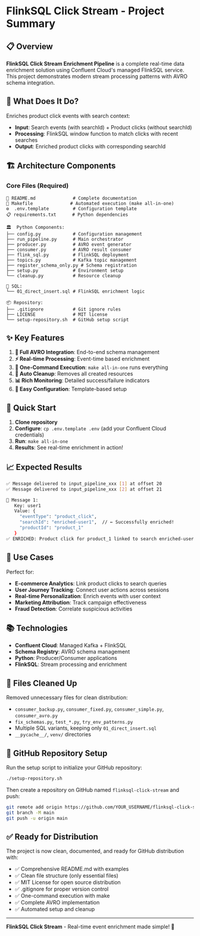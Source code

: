 # FlinkSQL Click Stream - Project Summary

## 📋 Overview
**FlinkSQL Click Stream Enrichment Pipeline** is a complete real-time data enrichment solution using Confluent Cloud's managed FlinkSQL service. This project demonstrates modern stream processing patterns with AVRO schema integration.

## 🎯 What Does It Do?
Enriches product click events with search context:
- **Input**: Search events (with searchId) + Product clicks (without searchId)
- **Processing**: FlinkSQL window function to match clicks with recent searches
- **Output**: Enriched product clicks with corresponding searchId

## 🏗️ Architecture Components

### Core Files (Required)
```
📄 README.md              # Complete documentation
🔧 Makefile              # Automated execution (make all-in-one)
⚙️  .env.template         # Configuration template
📋 requirements.txt      # Python dependencies

🏛️  Python Components:
├── config.py            # Configuration management
├── run_pipeline.py      # Main orchestrator
├── producer.py          # AVRO event generator
├── consumer.py          # AVRO result consumer
├── flink_sql.py         # FlinkSQL deployment
├── topics.py            # Kafka topic management
├── register_schema_only.py # Schema registration
├── setup.py             # Environment setup
└── cleanup.py           # Resource cleanup

📂 SQL:
└── 01_direct_insert.sql # FlinkSQL enrichment logic

📦 Repository:
├── .gitignore           # Git ignore rules
├── LICENSE              # MIT license
└── setup-repository.sh  # GitHub setup script
```

## ✨ Key Features

1. **🔄 Full AVRO Integration**: End-to-end schema management
2. **⚡ Real-time Processing**: Event-time based enrichment
3. **🚀 One-Command Execution**: `make all-in-one` runs everything
4. **🧹 Auto Cleanup**: Removes all created resources
5. **📊 Rich Monitoring**: Detailed success/failure indicators
6. **🔧 Easy Configuration**: Template-based setup

## 🚀 Quick Start

1. **Clone repository**
2. **Configure**: `cp .env.template .env` (add your Confluent Cloud credentials)
3. **Run**: `make all-in-one`
4. **Results**: See real-time enrichment in action!

## 📈 Expected Results

```bash
✅ Message delivered to input_pipeline_xxx [1] at offset 20
✅ Message delivered to input_pipeline_xxx [2] at offset 21

📨 Message 1:
   Key: user1
   Value: {
     "eventType": "product_click",
     "searchId": "enriched-user1",  // ← Successfully enriched!
     "productId": "product_1"
   }
✅ ENRICHED: Product click for product_1 linked to search enriched-user1
```

## 🎯 Use Cases

Perfect for:
- **E-commerce Analytics**: Link product clicks to search queries
- **User Journey Tracking**: Connect user actions across sessions
- **Real-time Personalization**: Enrich events with user context
- **Marketing Attribution**: Track campaign effectiveness
- **Fraud Detection**: Correlate suspicious activities

## 📚 Technologies

- **Confluent Cloud**: Managed Kafka + FlinkSQL
- **Schema Registry**: AVRO schema management
- **Python**: Producer/Consumer applications
- **FlinkSQL**: Stream processing and enrichment

## 📄 Files Cleaned Up

Removed unnecessary files for clean distribution:
- `consumer_backup.py`, `consumer_fixed.py`, `consumer_simple.py`, `consumer_avro.py`
- `fix_schemas.py`, `test_*.py`, `try_env_patterns.py`
- Multiple SQL variants, keeping only `01_direct_insert.sql`
- `__pycache__/`, `venv/` directories

## 🔗 GitHub Repository Setup

Run the setup script to initialize your GitHub repository:
```bash
./setup-repository.sh
```

Then create a repository on GitHub named `flinksql-click-stream` and push:
```bash
git remote add origin https://github.com/YOUR_USERNAME/flinksql-click-stream.git
git branch -M main
git push -u origin main
```

## ✅ Ready for Distribution

The project is now clean, documented, and ready for GitHub distribution with:
- ✅ Comprehensive README.md with examples
- ✅ Clean file structure (only essential files)
- ✅ MIT License for open source distribution
- ✅ .gitignore for proper version control
- ✅ One-command execution with make
- ✅ Complete AVRO implementation
- ✅ Automated setup and cleanup

---

**FlinkSQL Click Stream** - Real-time event enrichment made simple! 🚀
